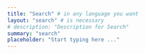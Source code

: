 ```yaml
---
title: "Search" # in any language you want
layout: "search" # is necessary
# description: "Description for Search"
summary: "search"
placeholder: "Start typing here ..."
---
```

